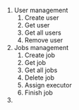 1. User management
   1. Create user
   2. Get user
   3. Get all users
   4. Remove user
2. Jobs management
   1. Create job
   2. Get job
   3. Get all jobs
   4. Delete job
   5. Assign executor
   6. Finish job
3. 